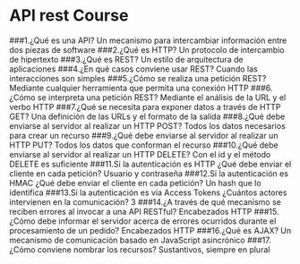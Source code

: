# API rest Course

###1.¿Qué es una API?
  Un mecanismo para intercambiar información entre dos piezas de software
###2.¿Qué es HTTP?
  Un protocolo de intercambio de hipertexto
###3.¿Qué es REST?
  Un estilo de arquitectura de aplicaciones
###4.¿En qué casos conviene usar REST?
  Cuando las interacciones son simples
###5.¿Cómo se realiza una petición REST?
  Mediante cualquier herramienta que permita una conexión HTTP
###6.¿Cómo se interpreta una petición REST?
  Mediante el análisis de la URL y el verbo HTTP
###7.¿Qué se necesita para exponer datos a través de HTTP GET?
  Una definición de las URLs y el formato de la salida
###8.¿Qué debe enviarse al servidor al realizar un HTTP POST?
  Todos los datos necesarios para crear un recurso
###9.¿Qué debe enviarse al servidor al realizar un HTTP PUT?
  Todos los datos que conforman el recurso
###10.¿Qué debe enviarse al servidor al realizar un HTTP DELETE?
  Con el id y el método DELETE es suficiente
###11.Si la autenticación es HTTP ¿Qué debe enviar el cliente en cada petición?
  Usuario y contraseña
###12.Si la autenticación es HMAC ¿Qué debe enviar el cliente en cada petición?
  Un hash que lo identifica
###13.Si la autenticación es vía Access Tokens ¿Cuántos actores intervienen en la comunicación?
  3
###14.¿A través de qué mecanismo se reciben errores al invocar a una API RESTful?
  Encabezados HTTP
###15.¿Cómo debe informar el servidor acerca de errores ocurridos durante el procesamiento de un pedido?
  Encabezados HTTP
###16.¿Qué es AJAX?
  Un mecanismo de comunicación basado en JavaScript asincrónico
###17.¿Cómo conviene nombrar los recursos?
  Sustantivos, siempre en plural
